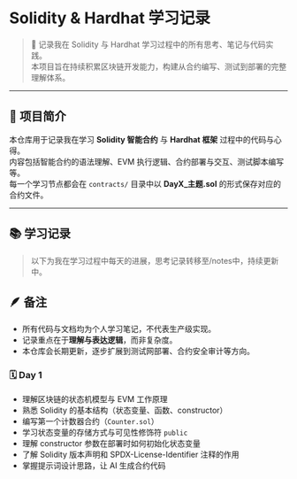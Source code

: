 # Solidity & Hardhat 学习记录

> 🎯 记录我在 Solidity 与 Hardhat 学习过程中的所有思考、笔记与代码实践。  
> 本项目旨在持续积累区块链开发能力，构建从合约编写、测试到部署的完整理解体系。

---

## 📘 项目简介

本仓库用于记录我在学习 **Solidity 智能合约** 与 **Hardhat 框架** 过程中的代码与心得。  
内容包括智能合约的语法理解、EVM 执行逻辑、合约部署与交互、测试脚本编写等。  
每一个学习节点都会在 `contracts/` 目录中以 **DayX_主题.sol** 的形式保存对应的合约文件。

---

## 📚 学习记录

> 以下为我在学习过程中每天的进展，思考记录转移至/notes中，持续更新中。

## 🪶 备注

- 所有代码与文档均为个人学习笔记，不代表生产级实现。  
- 记录重点在于**理解与表达逻辑**，而非复杂度。  
- 本仓库会长期更新，逐步扩展到测试网部署、合约安全审计等方向。  

### 🗓️ Day 1
- 理解区块链的状态机模型与 EVM 工作原理  
- 熟悉 Solidity 的基本结构（状态变量、函数、constructor）  
- 编写第一个计数器合约（`Counter.sol`）  
- 学习状态变量的存储方式与可见性修饰符 `public`  
- 理解 constructor 参数在部署时如何初始化状态变量  
- 了解 Solidity 版本声明和 SPDX-License-Identifier 注释的作用  
- 掌握提示词设计思路，让 AI 生成合约代码